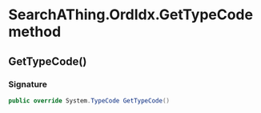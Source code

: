 # SearchAThing.OrdIdx.GetTypeCode method
## GetTypeCode()
### Signature
```csharp
public override System.TypeCode GetTypeCode()
```
